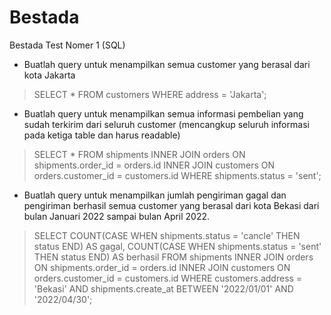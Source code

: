 # Bestada
Bestada Test Nomer 1 (SQL)

- Buatlah query untuk menampilkan semua customer yang berasal dari kota Jakarta
> SELECT * FROM customers WHERE address = 'Jakarta';

- Buatlah query untuk menampilkan semua informasi pembelian yang sudah terkirim dari seluruh customer (mencangkup seluruh informasi pada ketiga table dan harus readable)
> SELECT * FROM shipments INNER JOIN orders ON shipments.order_id = orders.id INNER JOIN customers ON orders.customer_id = customers.id WHERE shipments.status = 'sent';

- Buatlah query untuk menampilkan jumlah pengiriman gagal dan pengiriman berhasil semua customer yang berasal dari kota Bekasi dari bulan Januari 2022 sampai bulan April 2022.
> SELECT COUNT(CASE WHEN shipments.status = 'cancle' THEN status END) AS gagal, COUNT(CASE WHEN shipments.status = 'sent' THEN status END) AS berhasil FROM shipments INNER JOIN orders ON shipments.order_id = orders.id INNER JOIN customers ON orders.customer_id = customers.id WHERE customers.address = 'Bekasi' AND shipments.create_at BETWEEN '2022/01/01' AND '2022/04/30';
